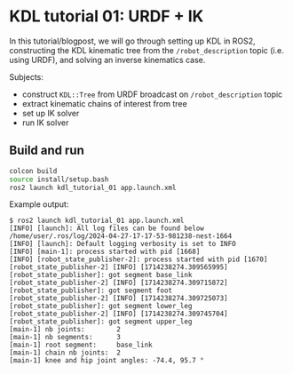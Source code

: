 # KDL tutorial 01: URDF + IK

In this tutorial/blogpost, we will go through setting up KDL in ROS2,
constructing the KDL kinematic tree from the `/robot_description` topic
(i.e. using URDF), and solving an inverse kinematics case.

Subjects:
- construct `KDL::Tree` from URDF broadcast on `/robot_description` topic
- extract kinematic chains of interest from tree
- set up IK solver
- run IK solver

## Build and run
```bash
colcon build
source install/setup.bash
ros2 launch kdl_tutorial_01 app.launch.xml
```

Example output:
```
$ ros2 launch kdl_tutorial_01 app.launch.xml
[INFO] [launch]: All log files can be found below /home/user/.ros/log/2024-04-27-17-17-53-981238-nest-1664
[INFO] [launch]: Default logging verbosity is set to INFO
[INFO] [main-1]: process started with pid [1668]
[INFO] [robot_state_publisher-2]: process started with pid [1670]
[robot_state_publisher-2] [INFO] [1714238274.309565995] [robot_state_publisher]: got segment base_link
[robot_state_publisher-2] [INFO] [1714238274.309715872] [robot_state_publisher]: got segment foot
[robot_state_publisher-2] [INFO] [1714238274.309725073] [robot_state_publisher]: got segment lower_leg
[robot_state_publisher-2] [INFO] [1714238274.309745704] [robot_state_publisher]: got segment upper_leg
[main-1] nb joints:        2
[main-1] nb segments:      3
[main-1] root segment:     base_link
[main-1] chain nb joints:  2
[main-1] knee and hip joint angles: -74.4, 95.7 °
```
